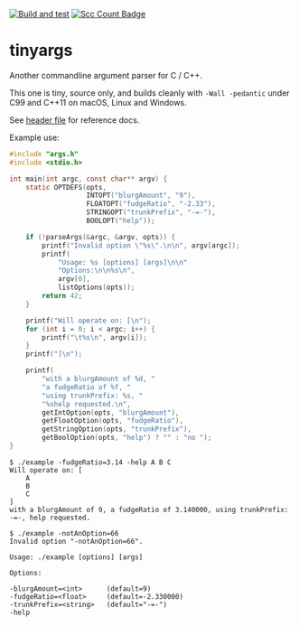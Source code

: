 [![Build and test](https://github.com/erkkah/tinyargs/actions/workflows/build.yml/badge.svg)](https://github.com/erkkah/tinyargs/actions/workflows/build.yml)
[![Scc Count Badge](https://sloc.xyz/github/erkkah/tinyargs?category=code)](https://github.com/boyter/scc/)

# tinyargs

Another commandline argument parser for C / C++.

This one is tiny, source only, and builds cleanly with `-Wall -pedantic` under C99 and C++11 on macOS, Linux and Windows.

See [header file](args.h) for reference docs.

Example use:
```C
#include "args.h"
#include <stdio.h>

int main(int argc, const char** argv) {
    static OPTDEFS(opts,
                   INTOPT("blurgAmount", "9"),
                   FLOATOPT("fudgeRatio", "-2.33"),
                   STRINGOPT("trunkPrefix", "-=-"),
                   BOOLOPT("help"));

    if (!parseArgs(&argc, &argv, opts)) {
        printf("Invalid option \"%s\".\n\n", argv[argc]);
        printf(
            "Usage: %s [options] [args]\n\n"
            "Options:\n\n%s\n",
            argv[0],
            listOptions(opts));
        return 42;
    }

    printf("Will operate on: [\n");
    for (int i = 0; i < argc; i++) {
        printf("\t%s\n", argv[i]);
    }
    printf("]\n");

    printf(
        "with a blurgAmount of %d, "
        "a fudgeRatio of %f, "
        "using trunkPrefix: %s, "
        "%shelp requested.\n",
        getIntOption(opts, "blurgAmount"),
        getFloatOption(opts, "fudgeRatio"),
        getStringOption(opts, "trunkPrefix"),
        getBoolOption(opts, "help") ? "" : "no ");
}
```

```
$ ./example -fudgeRatio=3.14 -help A B C
Will operate on: [
	A
	B
	C
]
with a blurgAmount of 9, a fudgeRatio of 3.140000, using trunkPrefix: -=-, help requested.
```

```
$ ./example -notAnOption=66
Invalid option "-notAnOption=66".

Usage: ./example [options] [args]

Options:

-blurgAmount=<int>      (default=9)
-fudgeRatio=<float>     (default=-2.330000)
-trunkPrefix=<string>   (default="-=-")
-help
```
